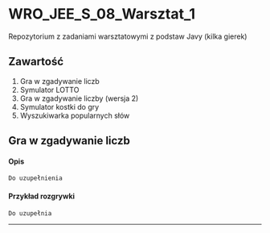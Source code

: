 # WRO_JEE_S_08_Warsztat_1
Repozytorium z zadaniami warsztatowymi z podstaw Javy (kilka gierek)

## Zawartość

1. Gra w zgadywanie liczb
1. Symulator LOTTO
1. Gra w zgadywanie liczby (wersja 2)
1. Symulator kostki do gry
1. Wyszukiwarka popularnych słów


## Gra w zgadywanie liczb

#### Opis

`Do uzupełnienia`

#### Przykład rozgrywki

```text
Do uzupełnia
```

---

